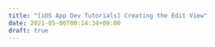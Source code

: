 ```yaml
---
title: "[iOS App Dev Tutorials] Creating the Edit View"
date: 2021-05-06T00:14:34+09:00
draft: true
---
```

